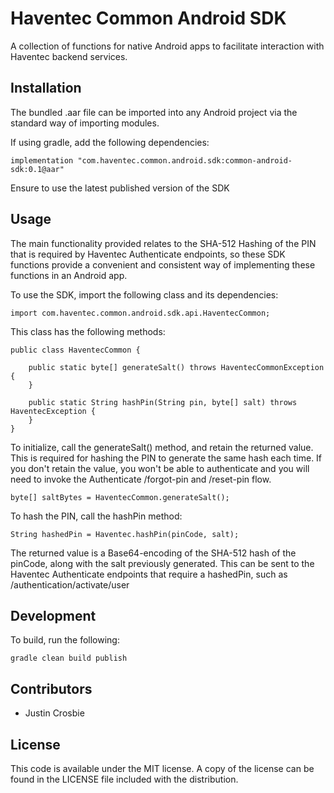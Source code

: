 # Haventec Common Android SDK

A collection of functions for native Android apps to facilitate interaction with Haventec backend services.

## Installation

The bundled .aar file can be imported into any Android project via the standard way of importing modules.

If using gradle, add the following dependencies:

```
implementation "com.haventec.common.android.sdk:common-android-sdk:0.1@aar"
```

Ensure to use the latest published version of the SDK

## Usage

The main functionality provided relates to the SHA-512 Hashing of the PIN that is required by Haventec Authenticate endpoints,
so these SDK functions provide a convenient and consistent way of implementing these functions in an Android app.

To use the SDK, import the following class and its dependencies:
```
import com.haventec.common.android.sdk.api.HaventecCommon;
```

This class has the following methods:
```
public class HaventecCommon {

    public static byte[] generateSalt() throws HaventecCommonException {
    }

    public static String hashPin(String pin, byte[] salt) throws HaventecException {
    }
}
```

To initialize, call the generateSalt() method, and retain the returned value. This is required for hashing the PIN to generate the same hash each time.
If you don't retain the value, you won't be able to authenticate and you will need to invoke the Authenticate /forgot-pin and /reset-pin flow.
```
byte[] saltBytes = HaventecCommon.generateSalt();
```

To hash the PIN, call the hashPin method:
```
String hashedPin = Haventec.hashPin(pinCode, salt);
```

The returned value is a Base64-encoding of the SHA-512 hash of the pinCode, along with the salt previously generated.
This can be sent to the Haventec Authenticate endpoints that require a hashedPin, such as /authentication/activate/user

## Development
To build, run the following:
```
gradle clean build publish
```

## Contributors

 - Justin Crosbie

## License

This code is available under the MIT license. A copy of the license can be found in the LICENSE file included with the distribution.
 